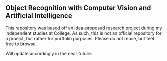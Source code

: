 ## Object Recognition with Computer Vision and Artificial Intelligence 
This repository was based off an idea-proposed research project during my independent studies at College.
As such, this is not an official repository for a proejct, but rather for portfolio purposes. Please do not reuse, but feel free to browse.

Will update accordingly in the near future.
